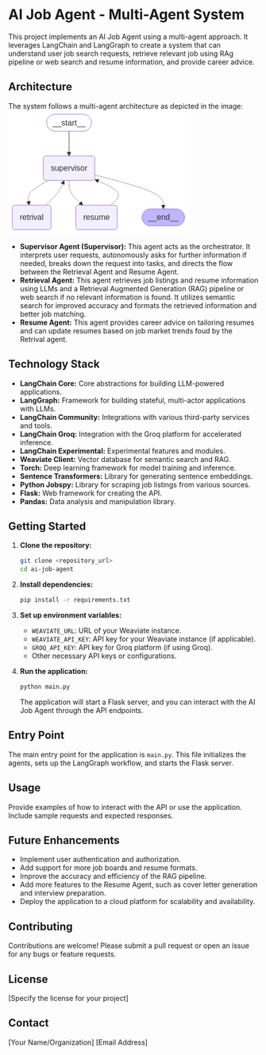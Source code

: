 # AI Job Agent - Multi-Agent System

This project implements an AI Job Agent using a multi-agent approach. It leverages LangChain and LangGraph to create a system that can understand user job search requests, retrieve relevant job using RAg pipeline or web search and resume information, and provide career advice.

## Architecture

The system follows a multi-agent architecture as depicted in the image:
![alt text](architecture.png)

* **Supervisor Agent (Supervisor):** This agent acts as the orchestrator. It interprets user requests, autonomously asks for further information if needed, breaks down the request into tasks, and directs the flow between the Retrieval Agent and Resume Agent.
* **Retrieval Agent:** This agent retrieves job listings and resume information using LLMs and a Retrieval Augmented Generation (RAG) pipeline or web search if no relevant information is found. It utilizes semantic search for improved accuracy and formats the retrieved information and better job matching.
* **Resume Agent:** This agent provides career advice on tailoring resumes and can update resumes based on job market trends foud by the Retrival agent.

## Technology Stack

* **LangChain Core:** Core abstractions for building LLM-powered applications.
* **LangGraph:** Framework for building stateful, multi-actor applications with LLMs.
* **LangChain Community:** Integrations with various third-party services and tools.
* **LangChain Groq:** Integration with the Groq platform for accelerated inference.
* **LangChain Experimental:** Experimental features and modules.
* **Weaviate Client:** Vector database for semantic search and RAG.
* **Torch:** Deep learning framework for model training and inference.
* **Sentence Transformers:** Library for generating sentence embeddings.
* **Python Jobspy:** Library for scraping job listings from various sources.
* **Flask:** Web framework for creating the API.
* **Pandas:** Data analysis and manipulation library.

## Getting Started

1.  **Clone the repository:**

    ```bash
    git clone <repository_url>
    cd ai-job-agent
    ```

2.  **Install dependencies:**

    ```bash
    pip install -r requirements.txt
    ```

3.  **Set up environment variables:**

    * `WEAVIATE_URL`: URL of your Weaviate instance.
    * `WEAVIATE_API_KEY`: API key for your Weaviate instance (if applicable).
    * `GROQ_API_KEY`: API key for Groq platform (if using Groq).
    * Other necessary API keys or configurations.

4.  **Run the application:**

    ```bash
    python main.py
    ```

    The application will start a Flask server, and you can interact with the AI Job Agent through the API endpoints.

## Entry Point

The main entry point for the application is `main.py`. This file initializes the agents, sets up the LangGraph workflow, and starts the Flask server.

## Usage

Provide examples of how to interact with the API or use the application. Include sample requests and expected responses.

## Future Enhancements

* Implement user authentication and authorization.
* Add support for more job boards and resume formats.
* Improve the accuracy and efficiency of the RAG pipeline.
* Add more features to the Resume Agent, such as cover letter generation and interview preparation.
* Deploy the application to a cloud platform for scalability and availability.

## Contributing

Contributions are welcome! Please submit a pull request or open an issue for any bugs or feature requests.

## License

[Specify the license for your project]

## Contact

[Your Name/Organization]
[Email Address]
